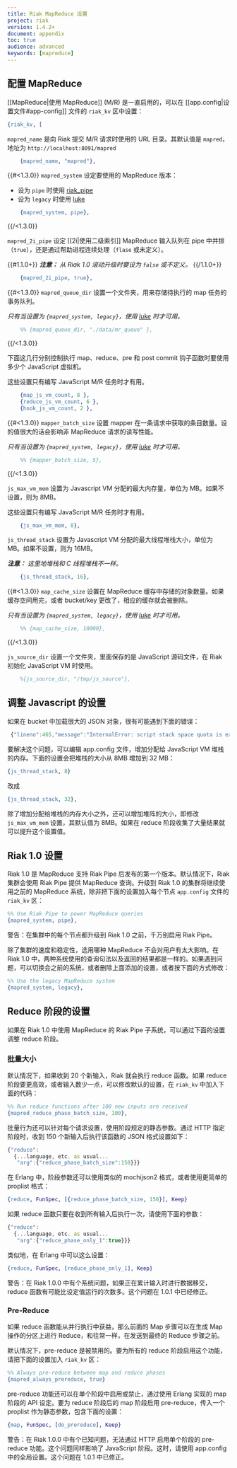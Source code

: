 ```yaml
---
title: Riak MapReduce 设置
project: riak
version: 1.4.2+
document: appendix
toc: true
audience: advanced
keywords: [mapreduce]
---
```


## 配置 MapReduce

[[MapReduce|使用 MapReduce]] \(M/R) 是一直启用的，可以在 [[app.config|设置文件#app-config]] 文件的 `riak_kv` 区中设置：

```erlang
{riak_kv, [
```

`mapred_name` 是向 Riak 提交 M/R 请求时使用的 URL 目录。其默认值是 `mapred`，地址为 `http://localhost:8091/mapred`

```erlang
    {mapred_name, "mapred"},
```

{{#<1.3.0}}
`mapred_system` 设定要使用的 MapReduce 版本：

* 设为 `pipe` 时使用 [riak_pipe](https://github.com/basho/riak_pipe)
* 设为 `legacy` 时使用 [luke](https://github.com/basho/luke)

```erlang
    {mapred_system, pipe},
```
{{/<1.3.0}}

`mapred_2i_pipe` 设定 [[2i|使用二级索引]] MapReduce 输入队列在 pipe 中并排（`true`），还是通过帮助进程连续处理（`flase` 或未定义）。

{{#1.1.0+}}
_**注意：** 从 Riak 1.0 滚动升级时要设为 `false` 或不定义。_
{{/1.1.0+}}

```erlang
    {mapred_2i_pipe, true},
```

{{#<1.3.0}}
`mapred_queue_dir` 设置一个文件夹，用来存储待执行的 map 任务的事务队列。

_只有当设置为 `{mapred_system, legacy}`，使用 [luke](https://github.com/basho/luke) 时才可用。_

```erlang
    %% {mapred_queue_dir, "./data/mr_queue" },
```
{{/<1.3.0}}

下面这几行分别控制执行 map、reduce、pre 和 post commit 钩子函数时要使用多少个 JavaScript 虚拟机。

这些设置只有编写 JavaScript M/R 任务时才有用。

```erlang
    {map_js_vm_count, 8 },
    {reduce_js_vm_count, 6 },
    {hook_js_vm_count, 2 },
```

{{#<1.3.0}}
`mapper_batch_size` 设置 mapper 在一条请求中获取的条目数量。设的值很大的话会影响非 MapReduce 请求的读写性能。

_只有当设置为 `{mapred_system, legacy}`，使用 [luke](https://github.com/basho/luke) 时才可用。_

```erlang
    %% {mapper_batch_size, 5},
```
{{/<1.3.0}}

`js_max_vm_mem` 设置为 Javascript VM 分配的最大内存量，单位为 MB。如果不设置，则为 8MB。

这些设置只有编写 JavaScript M/R 任务时才有用。

```erlang
    {js_max_vm_mem, 8},
```

`js_thread_stack` 设置为 Javascript VM 分配的最大线程堆栈大小，单位为 MB。如果不设置，则为 16MB。

_**注意：** 这里地堆栈和 C 线程堆栈不一样。_

```erlang
    {js_thread_stack, 16},
```

{{#<1.3.0}}
`map_cache_size` 设置在 MapReduce 缓存中存储的对象数量。如果缓存空间用完，或者 bucket/key 更改了，相应的缓存就会被删除。

_只有当设置为 `{mapred_system, legacy}`，使用 [luke](https://github.com/basho/luke) 时才可用。_

```erlang
    %% {map_cache_size, 10000},
```
{{/<1.3.0}}

`js_source_dir` 设置一个文件夹，里面保存的是 JavaScript 源码文件，在 Riak 初始化 JavaScript VM 时使用。

```erlang
    %{js_source_dir, "/tmp/js_source"},
```

<!-- TODO: Pulled from MapReduce-Implementation.md -->

## 调整 Javascript 的设置

如果在 bucket 中加载很大的 JSON 对象，很有可能遇到下面的错误：

```javascript
 {"lineno":465,"message":"InternalError: script stack space quota is exhausted","source":"unknown"}
```

要解决这个问题，可以编辑 app.config 文件，增加分配给 JavaScript VM 堆栈的内存。下面的设置会把堆栈的大小从 8MB 增加到 32 MB：

```erlang
{js_thread_stack, 8}
```

改成

```erlang
{js_thread_stack, 32},
```

除了增加分配给堆栈的内存大小之外，还可以增加堆阵的大小，即修改 `js_max_vm_mem` 设置，其默认值为 8MB。如果在 reduce 阶段收集了大量结果就可以提升这个设置值。

## Riak 1.0 设置

Riak 1.0 是 MapReduce 支持 Riak Pipe 后发布的第一个版本。默认情况下，Riak 集群会使用 Riak Pipe 提供 MapReduce 查询。升级到 Riak 1.0 的集群将继续使用之前的 MapReduce 系统，除非把下面的设置加入每个节点 `app.config` 文件的 `riak_kv` 区：

```erlang
%% Use Riak Pipe to power MapReduce queries
{mapred_system, pipe},
```

<div class="note">
警告：在集群中的每个节点都升级到 Riak 1.0 之前，千万别启用 Riak Pipe。
</div>

除了集群的速度和稳定性，选用哪种 MapReduce 不会对用户有太大影响。在 Riak 1.0 中，两种系统使用的查询句法以及返回的结果都是一样的。如果遇到问题，可以切换会之前的系统，或者删除上面添加的设置，或者按下面的方式修改：

```erlang
%% Use the legacy MapReduce system
{mapred_system, legacy},
```

## Reduce 阶段的设置

如果在 Riak 1.0 中使用 MapReduce 的 Riak Pipe 子系统，可以通过下面的设置调整 reduce 阶段。

### 批量大小

默认情况下，如果收到 20 个新输入，Riak 就会执行 reduce 函数。如果 reduce 阶段要更高效，或者输入数少一点，可以修改默认的设置，在 `riak_kv` 中加入下面的代码：

```erlang
%% Run reduce functions after 100 new inputs are received
{mapred_reduce_phase_batch_size, 100},
```

批量行为还可以针对每个请求设置，使用阶段规定的静态参数。通过 HTTP 指定阶段时，收到 150 个新输入后执行该函数的 JSON 格式设置如下：

```javascript
{"reduce":
  {...language, etc. as usual...
   "arg":{"reduce_phase_batch_size":150}}}
```

在 Erlang 中，阶段参数还可以使用类似的 mochijson2 格式，或者使用更简单的 proplist 格式：

```erlang
{reduce, FunSpec, [{reduce_phase_batch_size, 150}], Keep}
```

如果 reduce 函数只要在收到所有输入后执行一次，请使用下面的参数：

```javascript
{"reduce":
  {...language, etc. as usual...
   "arg":{"reduce_phase_only_1":true}}}
```

类似地，在 Erlang 中可以这么设置：

```erlang
{reduce, FunSpec, [reduce_phase_only_1], Keep}
```

<div class="note">
警告：在 Riak 1.0.0 中有个系统问题，如果正在累计输入时进行数据移交，reduce 函数有可能比设定值运行的次数多。这个问题在 1.0.1 中已经修正。
</div>

### Pre-Reduce

如果 reduce 函数能从并行执行中获益，那么前面的 Map 步骤可以在生成 Map 操作的分区上进行 Reduce，和往常一样，在发送到最终的 Reduce 步骤之前。

默认情况下，pre-reduce 是被禁用的。要为所有的 reduce 阶段启用这个功能，请把下面的设置加入 `riak_kv` 区：

```erlang
%% Always pre-reduce between map and reduce phases
{mapred_always_prereduce, true}
```

pre-reduce 功能还可以在单个阶段中启用或禁止，通过使用 Erlang 实现的 map 阶段的 API 设定。要为 reduce 阶段后的 map 阶段启用 pre-reduce，传入一个 proplist 作为静态参数，包含下面的设置：

```erlang
{map, FunSpec, [do_prereduce], Keep}
```

<div class="note">
警告：在 Riak 1.0.0 中有个已知问题，无法通过 HTTP 启用单个阶段的 pre-reduce 功能。这个问题同样影响了 JavaScript 阶段。这时，请使用 app.config 中的全局设置。这个问题在 1.0.1 中已修正。
</div>
